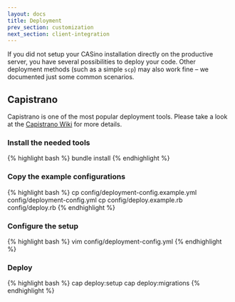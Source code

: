 ```yaml
---
layout: docs
title: Deployment
prev_section: customization
next_section: client-integration
---
```


If you did not setup your CASino installation directly on the productive server, you have several possibilities to deploy your code. Other deployment methods (such as a simple `scp`) may also work fine – we documented just some common scenarios.

## Capistrano

Capistrano is one of the most popular deployment tools. Please take a look at the [Capistrano Wiki](https://github.com/capistrano/capistrano/wiki) for more details.

### Install the needed tools
{% highlight bash %}
bundle install
{% endhighlight %}

### Copy the example configurations
{% highlight bash %}
cp config/deployment-config.example.yml config/deployment-config.yml
cp config/deploy.example.rb config/deploy.rb
{% endhighlight %}

### Configure the setup
{% highlight bash %}
vim config/deployment-config.yml
{% endhighlight %}

### Deploy
{% highlight bash %}
cap deploy:setup
cap deploy:migrations
{% endhighlight %}

